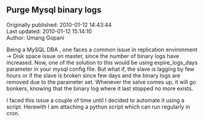 ## Purge Mysql binary logs   
Originally published: 2010-01-12 14:43:44  
Last updated: 2010-01-12 15:14:10  
Author: Umang Gopani  
  
Being a MySQL DBA , one faces a common issue in replication environment -> Disk space issue on master, since the number of binary logs have increased.
Now, one of the solution to this would be using expire_logs_days parameter in your mysql config file.
But what if, the slave is lagging by few hours or if the slave is broken since few days and the binary logs are removed due to the parameter set. Whenever the salve comes up, it will go bonkers, knowing that the binary log where it last stopped no more exists.

I faced this issue a couple of time until I decided to automate it using a script. Herewith I am attaching a python script which can run regularly in cron.
